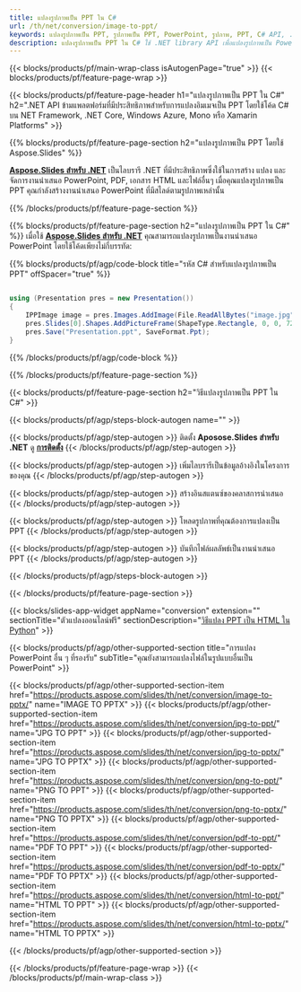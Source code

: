 ```yaml
---
title: แปลงรูปภาพเป็น PPT ใน C#
url: /th/net/conversion/image-to-ppt/
keywords: แปลงรูปภาพเป็น PPT, รูปภาพเป็น PPT, PowerPoint, รูปภาพ, PPT, C# API, .NET Library
description: แปลงรูปภาพเป็น PPT ใน C# ใช้ .NET library API เพื่อแปลงรูปภาพเป็น PowerPoint
---
```


{{< blocks/products/pf/main-wrap-class isAutogenPage="true" >}}
{{< blocks/products/pf/feature-page-wrap >}}

{{< blocks/products/pf/feature-page-header h1="แปลงรูปภาพเป็น PPT ใน C#" h2=".NET API ข้ามแพลตฟอร์มที่มีประสิทธิภาพสำหรับการแปลงอิมเมจเป็น PPT โดยใช้โค้ด C# บน NET Framework, .NET Core, Windows Azure, Mono หรือ Xamarin Platforms" >}}

{{% blocks/products/pf/feature-page-section h2="แปลงรูปภาพเป็น PPT โดยใช้ Aspose.Slides" %}}

[**Aspose.Slides สำหรับ .NET**](https://products.aspose.com/slides/th/net/) เป็นไลบรารี .NET ที่มีประสิทธิภาพซึ่งใช้ในการสร้าง แปลง และจัดการงานนำเสนอ PowerPoint, PDF, เอกสาร HTML และไฟล์อื่นๆ เมื่อคุณแปลงรูปภาพเป็น PPT คุณกำลังสร้างงานนำเสนอ PowerPoint ที่มีสไลด์ตามรูปภาพเหล่านั้น

{{% /blocks/products/pf/feature-page-section %}}


{{% blocks/products/pf/feature-page-section  h2="แปลงรูปภาพเป็น PPT ใน C#" %}}
เมื่อใช้ [**Aspose.Slides สำหรับ .NET**](https://products.aspose.com/slides/th/net/) คุณสามารถแปลงรูปภาพเป็นงานนำเสนอ PowerPoint โดยใช้โค้ดเพียงไม่กี่บรรทัด:

{{% blocks/products/pf/agp/code-block title="รหัส C# สำหรับแปลงรูปภาพเป็น PPT" offSpacer="true" %}}
```cs

using (Presentation pres = new Presentation())
{
    IPPImage image = pres.Images.AddImage(File.ReadAllBytes("image.jpg"));
    pres.Slides[0].Shapes.AddPictureFrame(ShapeType.Rectangle, 0, 0, 720, 540, image);
    pres.Save("Presentation.ppt", SaveFormat.Ppt);
}
```
{{% /blocks/products/pf/agp/code-block %}}

{{% /blocks/products/pf/feature-page-section %}}




{{< blocks/products/pf/feature-page-section  h2="วิธีแปลงรูปภาพเป็น PPT ใน C#" >}}


{{< blocks/products/pf/agp/steps-block-autogen name="" >}}


{{< blocks/products/pf/agp/step-autogen >}}
ติดตั้ง **Aposose.Slides สำหรับ .NET** ดู [**การติดตั้ง**](https://docs.aspose.com/slides/net/installation/)
{{< /blocks/products/pf/agp/step-autogen >}}

{{< blocks/products/pf/agp/step-autogen >}}
เพิ่มไลบรารีเป็นข้อมูลอ้างอิงในโครงการของคุณ
{{< /blocks/products/pf/agp/step-autogen >}}

{{< blocks/products/pf/agp/step-autogen >}}
สร้างอินสแตนซ์ของคลาสการนำเสนอ
{{< /blocks/products/pf/agp/step-autogen >}}

{{< blocks/products/pf/agp/step-autogen >}}
โหลดรูปภาพที่คุณต้องการแปลงเป็น PPT
{{< /blocks/products/pf/agp/step-autogen >}}

{{< blocks/products/pf/agp/step-autogen >}}
บันทึกไฟล์ผลลัพธ์เป็นงานนำเสนอ PPT
{{< /blocks/products/pf/agp/step-autogen >}}


{{< /blocks/products/pf/agp/steps-block-autogen >}}


{{< /blocks/products/pf/feature-page-section >}}




{{< blocks/slides-app-widget  appName="conversion" extension="" sectionTitle="ตัวแปลงออนไลน์ฟรี" sectionDescription="[วิธีแปลง PPT เป็น HTML ใน Python](https://products.aspose.com/slides/th/python-net/conversion/ppt-to-html/)" >}}

{{< blocks/products/pf/agp/other-supported-section title="การแปลง PowerPoint อื่น ๆ ที่รองรับ" subTitle="คุณยังสามารถแปลงไฟล์ในรูปแบบอื่นเป็น PowerPoint" >}}

{{< blocks/products/pf/agp/other-supported-section-item href="https://products.aspose.com/slides/th/net/conversion/image-to-pptx/" name="IMAGE TO PPTX" >}}
{{< blocks/products/pf/agp/other-supported-section-item href="https://products.aspose.com/slides/th/net/conversion/jpg-to-ppt/" name="JPG TO PPT" >}}
{{< blocks/products/pf/agp/other-supported-section-item href="https://products.aspose.com/slides/th/net/conversion/jpg-to-pptx/" name="JPG TO PPTX" >}}
{{< blocks/products/pf/agp/other-supported-section-item href="https://products.aspose.com/slides/th/net/conversion/png-to-ppt/" name="PNG TO PPT" >}}
{{< blocks/products/pf/agp/other-supported-section-item href="https://products.aspose.com/slides/th/net/conversion/png-to-pptx/" name="PNG TO PPTX" >}}
{{< blocks/products/pf/agp/other-supported-section-item href="https://products.aspose.com/slides/th/net/conversion/pdf-to-ppt/" name="PDF TO PPT" >}}
{{< blocks/products/pf/agp/other-supported-section-item href="https://products.aspose.com/slides/th/net/conversion/pdf-to-pptx/" name="PDF TO PPTX" >}}
{{< blocks/products/pf/agp/other-supported-section-item href="https://products.aspose.com/slides/th/net/conversion/html-to-ppt/" name="HTML TO PPT" >}}
{{< blocks/products/pf/agp/other-supported-section-item href="https://products.aspose.com/slides/th/net/conversion/html-to-pptx/" name="HTML TO PPTX" >}}


{{< /blocks/products/pf/agp/other-supported-section >}}

{{< /blocks/products/pf/feature-page-wrap >}}
{{< /blocks/products/pf/main-wrap-class >}}